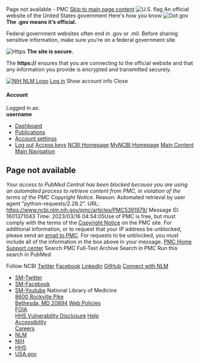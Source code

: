 
Page not available - PMC
[Skip to main page content](#main_content)
![U.S. flag](https://www.ncbi.nlm.nih.gov/coreutils/uswds/img/favicons/favicon-57.png)
An official website of the United States government
Here's how you know
![Dot gov](https://www.ncbi.nlm.nih.gov/coreutils/uswds/img/icon-dot-gov.svg)
**The .gov means it’s official.**
  
 Federal government websites often end in .gov or .mil. Before
 sharing sensitive information, make sure you’re on a federal
 government site.
 
![Https](https://www.ncbi.nlm.nih.gov/coreutils/uswds/img/icon-https.svg)
**The site is secure.**
  
 The **https://** ensures that you are connecting to the
 official website and that any information you provide is encrypted
 and transmitted securely.
 
[![NIH NLM Logo](https://www.ncbi.nlm.nih.gov/coreutils/nwds/img/logos/AgencyLogo.svg)](https://www.ncbi.nlm.nih.gov/)
[Log in](https://account.ncbi.nlm.nih.gov)
Show account info
Close
#### Account
 Logged in as:  
**username**
* [Dashboard](/myncbi/)
* [Publications](/myncbi/collections/bibliography/)
* [Account settings](/account/settings/)
* [Log out](/account/signout/)
[Access keys](https://www.ncbi.nlm.nih.gov/guide/browsers/#ncbi_accesskeys)
[NCBI Homepage](https://www.ncbi.nlm.nih.gov)
[MyNCBI Homepage](/myncbi/)
[Main Content](#maincontent)
[Main Navigation](#)
## Page not available
*Your access to PubMed Central has been blocked because you are using an automated process to retrieve content from PMC, in violation of the terms of the PMC Copyright Notice.*
Reason: Automated retrieval by user agent "python-requests/2.28.2".
URL: https://www.ncbi.nlm.nih.gov/pmc/articles/PMC5391979/
Message ID: 1601371043
Time: 2023/03/16 04:54:05Use of PMC is free, but must comply with the terms of the [Copyright Notice](/pmc/about/copyright/) on the PMC site. For additional information, or to request that your IP address be unblocked, please send an [email to PMC](mailto:pubmedcentral@nih.gov?subject=%5BPMC%20Exception%20Feedback%5D%3A%20Blocked%20request.%20Reason%3A%20Automated%20retrieval%20by%20user%20agent%20%22python-requests%2F2.28.2%22.&body=%3E%20%0A%3E%20Reason%3A%20Automated%20retrieval%20by%20user%20agent%20%22python-requests%2F2.28.2%22.%0A%3E%20URL%3A%20https%3A%2F%2Fwww.ncbi.nlm.nih.gov%2Fpmc%2Farticles%2FPMC5391979%2F%0A%3E%20Message%20ID%3A%201601371043%0A%3E%20Time%3A%202023%2F03%2F16%2004%3A54%3A05). For requests to be unblocked, you *must* include all of the information in the box above in your message.
[PMC Home](/pmc/)
[Support center](https://support.ncbi.nlm.nih.gov/)
Search PMC Full-Text Archive
Search in PMC
 Run this search in PubMed
 
Follow NCBI
[Twitter](https://twitter.com/ncbi)
[Facebook](https://www.facebook.com/ncbi.nlm)
[LinkedIn](https://www.linkedin.com/company/ncbinlm)
[GitHub](https://github.com/ncbi)
[Connect with NLM](https://www.nlm.nih.gov/socialmedia/index.html)
* [SM-Twitter](https://twitter.com/NLM_NIH)
* [SM-Facebook](https://www.facebook.com/nationallibraryofmedicine)
* [SM-Youtube](https://www.youtube.com/user/NLMNIH)
National Library of Medicine  
[8600 Rockville Pike  
 Bethesda, MD 20894](https://www.google.com/maps/place/8600+Rockville+Pike,+Bethesda,+MD+20894/@38.9959508,-77.101021,17z/data=!3m1!4b1!4m5!3m4!1s0x89b7c95e25765ddb:0x19156f88b27635b8!8m2!3d38.9959508!4d-77.0988323)
[Web Policies](https://www.nlm.nih.gov/web_policies.html)  
[FOIA](https://www.nih.gov/institutes-nih/nih-office-director/office-communications-public-liaison/freedom-information-act-office)  
[HHS Vulnerability Disclosure](https://www.hhs.gov/vulnerability-disclosure-policy/index.html)
[Help](https://support.nlm.nih.gov/)  
[Accessibility](https://www.nlm.nih.gov/accessibility.html)  
[Careers](https://www.nlm.nih.gov/careers/careers.html)
* [NLM](//www.nlm.nih.gov/)
* [NIH](https://www.nih.gov/)
* [HHS](https://www.hhs.gov/)
* [USA.gov](https://www.usa.gov/)
